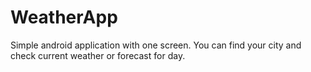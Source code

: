 # WeatherApp
Simple android application with one screen. You can find your city and check
current weather or forecast for day.
